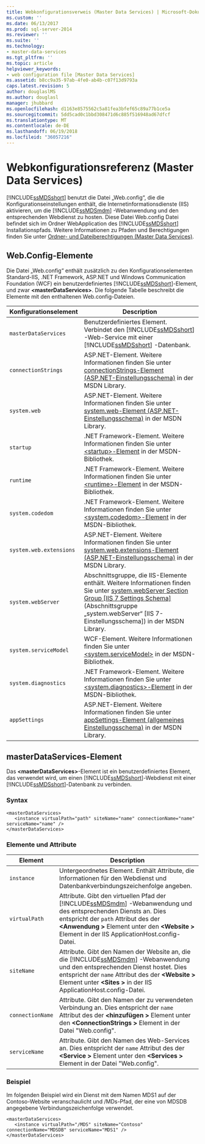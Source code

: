 ```yaml
---
title: Webkonfigurationsverweis (Master Data Services) | Microsoft-Dokumentation
ms.custom: ''
ms.date: 06/13/2017
ms.prod: sql-server-2014
ms.reviewer: ''
ms.suite: ''
ms.technology:
- master-data-services
ms.tgt_pltfrm: ''
ms.topic: article
helpviewer_keywords:
- web configuration file [Master Data Services]
ms.assetid: b8cc9a35-97ab-4fe0-ab4b-c07f13d9793a
caps.latest.revision: 5
author: douglaslMS
ms.author: douglasl
manager: jhubbard
ms.openlocfilehash: d1163e8575562c5a81fea3bfef65c89a77b1ce5a
ms.sourcegitcommit: 5dd5cad0c1bbd308471d6c885f516948ad67dfcf
ms.translationtype: MT
ms.contentlocale: de-DE
ms.lasthandoff: 06/19/2018
ms.locfileid: "36057216"
---
```

# <a name="web-configuration-reference-master-data-services"></a>Webkonfigurationsreferenz (Master Data Services)
  [!INCLUDE[ssMDSshort](../includes/ssmdsshort-md.md)] benutzt die Datei „Web.config“, die die Konfigurationseinstellungen enthält, die Internetinformationsdienste (IIS) aktivieren, um die [!INCLUDE[ssMDSmdm](../includes/ssmdsmdm-md.md)] -Webanwendung und den entsprechenden Webdienst zu hosten. Diese Datei Web.config Datei befindet sich im Ordner WebApplication des [!INCLUDE[ssMDSshort](../includes/ssmdsshort-md.md)] Installationspfads. Weitere Informationen zu Pfaden und Berechtigungen finden Sie unter [Ordner- und Dateiberechtigungen &#40;Master Data Services&#41;](folder-and-file-permissions-master-data-services.md).  
  
## <a name="webconfig-elements"></a>Web.Config-Elemente  
 Die Datei „Web.config“ enthält zusätzlich zu den Konfigurationselementen Standard-IIS, .NET Framework, ASP.NET und Windows Communication Foundation (WCF) ein benutzerdefiniertes [!INCLUDE[ssMDSshort](../includes/ssmdsshort-md.md)]-Element, und zwar **\<masterDataServices>**. Die folgende Tabelle beschreibt die Elemente mit den enthaltenen Web.config-Dateien.  
  
|Konfigurationselement|Description|  
|---------------------------|-----------------|  
|`masterDataServices`|Benutzerdefiniertes Element. Verbindet den [!INCLUDE[ssMDSshort](../includes/ssmdsshort-md.md)] -Web-Service mit einer [!INCLUDE[ssMDSshort](../includes/ssmdsshort-md.md)] -Datenbank.|  
|`connectionStrings`|ASP.NET-Element. Weitere Informationen finden Sie unter [connectionStrings-Element (ASP.NET-Einstellungsschema)](http://go.microsoft.com/fwlink/?LinkId=178347) in der MSDN Library.|  
|`system.web`|ASP.NET-Element. Weitere Informationen finden Sie unter [system.web-Element (ASP.NET-Einstellungsschema)](http://go.microsoft.com/fwlink/?LinkId=178348) in der MSDN Library.|  
|`startup`|.NET Framework-Element. Weitere Informationen finden Sie unter [\<startup>-Element](http://go.microsoft.com/fwlink/?LinkId=178349) in der MSDN-Bibliothek.|  
|`runtime`|.NET Framework-Element. Weitere Informationen finden Sie unter [\<runtime>-Element](http://go.microsoft.com/fwlink/?LinkId=178350) in der MSDN-Bibliothek.|  
|`system.codedom`|.NET Framework-Element. Weitere Informationen finden Sie unter [\<system.codedom>-Element](http://go.microsoft.com/fwlink/?LinkId=178351) in der MSDN-Bibliothek.|  
|`system.web.extensions`|ASP.NET-Element. Weitere Informationen finden Sie unter [system.web.extensions-Element (ASP.NET-Einstellungsschema)](http://go.microsoft.com/fwlink/?LinkId=178352) in der MSDN Library.|  
|`system.webServer`|Abschnittsgruppe, die IIS-Elemente enthält. Weitere Informationen finden Sie unter [system.webServer Section Group \[IIS 7 Settings Schema\]](http://go.microsoft.com/fwlink/?LinkId=178353) (Abschnittsgruppe „system.webServer“ [IIS 7-Einstellungsschema]) in der MSDN Library.|  
|`system.serviceModel`|WCF-Element. Weitere Informationen finden Sie unter [\<system.serviceModel>](http://go.microsoft.com/fwlink/?LinkId=178354) in der MSDN-Bibliothek.|  
|`system.diagnostics`|.NET Framework-Element. Weitere Informationen finden Sie unter [\<system.diagnostics>-Element](http://go.microsoft.com/fwlink/?LinkId=178355) in der MSDN-Bibliothek.|  
|`appSettings`|ASP.NET-Element. Weitere Informationen finden Sie unter [appSettings-Element (allgemeines Einstellungsschema)](http://go.microsoft.com/fwlink/?LinkId=178356) in der MSDN Library.|  
  
## <a name="masterdataservices-element"></a>masterDataServices-Element  
 Das **\<masterDataServices>**-Element ist ein benutzerdefiniertes Element, das verwendet wird, um einen [!INCLUDE[ssMDSshort](../includes/ssmdsshort-md.md)]-Webdienst mit einer [!INCLUDE[ssMDSshort](../includes/ssmdsshort-md.md)]-Datenbank zu verbinden.  
  
### <a name="syntax"></a>Syntax  
  
```  
<masterDataServices>  
   <instance virtualPath="path" siteName="name" connectionName="name" serviceName="name" />  
</masterDataServices>  
```  
  
### <a name="elements-and-attributes"></a>Elemente und Attribute  
  
|Element|Description|  
|----------|-----------------|  
|`instance`|Untergeordnetes Element. Enthält Attribute, die Informationen für den Webdienst und Datenbankverbindungszeichenfolge angeben.|  
|`virtualPath`|Attribute. Gibt den virtuellen Pfad der [!INCLUDE[ssMDSmdm](../includes/ssmdsmdm-md.md)] -Webanwendung und des entsprechenden Diensts an. Dies entspricht der `path` Attribut des der  **\<Anwendung >** Element unter den  **\<Website >** Element in der IIS ApplicationHost.config-Datei.|  
|`siteName`|Attribute. Gibt den Namen der Website an, die die [!INCLUDE[ssMDSmdm](../includes/ssmdsmdm-md.md)] -Webanwendung und den entsprechenden Dienst hostet. Dies entspricht der `name` Attribut des der  **\<Website >** Element unter  **\<Sites >** in der IIS ApplicationHost.config-Datei.|  
|`connectionName`|Attribute. Gibt den Namen der zu verwendeten Verbindung an. Dies entspricht der `name` Attribut des der  **\<hinzufügen >** Element unter den  **\<ConnectionStrings >** Element in der Datei "Web.config".|  
|`serviceName`|Attribute. Gibt den Namen des Web-Services an. Dies entspricht der `name` Attribut des der  **\<Service >** Element unter den  **\<Services >** Element in der Datei "Web.config".|  
  
### <a name="example"></a>Beispiel  
 Im folgenden Beispiel wird ein Dienst mit dem Namen MDS1 auf der Contoso-Website veranschaulicht und /MDs-Pfad, der eine von MDSDB angegebene Verbindungszeichenfolge verwendet.  
  
```  
<masterDataServices>  
   <instance virtualPath="/MDS" siteName="Contoso" connectionName="MDSDB" serviceName="MDS1" />  
</masterDataServices>  
```  
  
  